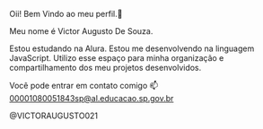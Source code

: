 Oii!
Bem Vindo ao meu perfil.🖤

Meu nome é Victor Augusto De Souza.

Estou estudando na Alura.
Estou me desenvolvendo na linguagem JavaScript.
Utilizo esse espaço para minha organização e compartilhamento dos meu projetos desenvolvidos.

Você pode entrar em contato comigo 📫
 00001080051843sp@al.educacao.sp.gov.br

@VICTORAUGUSTO021
